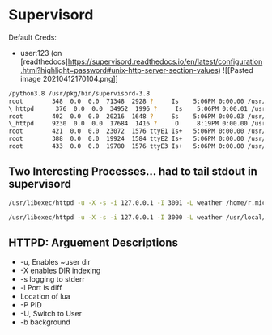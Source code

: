 # Supervisord
Default Creds:
* user:123 (on [readthedocs]https://supervisord.readthedocs.io/en/latest/configuration.html?highlight=password#unix-http-server-section-values)
 ![[Pasted image 20210412170104.png]]
```Bash
/python3.8 /usr/pkg/bin/supervisord-3.8 
root        348  0.0  0.0  71348  2928 ?     Is    5:06PM 0:00.00 /usr/sbin/sshd 
\_httpd      376  0.0  0.0  34952  1996 ?     Is    5:06PM 0:00.01 /usr/libexec/httpd -u -X -s -i 127.0.0.1 -I 3000 -L weather /usr/local/webapi/weather.lua -U \_httpd -b /var/www 
root        402  0.0  0.0  20216  1648 ?     Ss    5:06PM 0:00.03 /usr/sbin/cron 
\_httpd     9230  0.0  0.0  17684  1416 ?     O     8:19PM 0:00.00 /usr/bin/egrep ^USER| \\\\\[system\\\\\] \*$| init \*$| /usr/sbin/sshd \*$| /usr/sbin/syslogd -s \*$| /usr/pkg/bin/python3.8 /usr/pkg/bin/supervisord-3.8 \*$| /usr/sbin/cron \*$| /usr/sbin/powerd \*$| /usr/libexec/httpd -u -X -s.\*$|^root.\* login \*$| /usr/libexec/getty Pc ttyE.\*$| nginx.\*process.\*$ 
root        421  0.0  0.0  23072  1576 ttyE1 Is+   5:06PM 0:00.00 /usr/libexec/getty Pc ttyE1 
root        388  0.0  0.0  19924  1584 ttyE2 Is+   5:06PM 0:00.00 /usr/libexec/getty Pc ttyE2 
root        433  0.0  0.0  19780  1576 ttyE3 Is+   5:06PM 0:00.00 /usr/libexec/getty Pc ttyE3
```

## Two Interesting Processes... had to tail stdout in supervisord
```Bash
/usr/libexec/httpd -u -X -s -i 127.0.0.1 -I 3001 -L weather /home/r.michaels/devel/webapi/weather.lua -P /var/run/httpd\_devel.pid -U r.michaels -b /home/r.michaels/devel/www
```

```bash
/usr/libexec/httpd -u -X -s -i 127.0.0.1 -I 3000 -L weather /usr/local/webapi/weather.lua -U \_httpd -b /var/www
```
## HTTPD: Arguement Descriptions
* -u, Enables ~user dir
* -X enables DIR indexing
* -s logging to stderr
* -l Port is diff
* Location of lua
* -P PID
* -U, Switch to User
* -b background